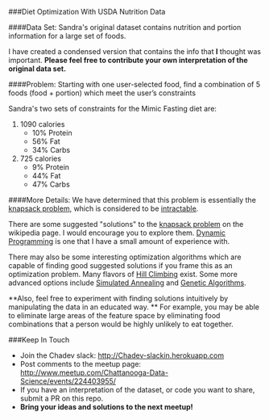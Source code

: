 ###Diet Optimization With USDA Nutrition Data

####Data Set:
Sandra's original dataset contains nutrition and portion information for a large set of foods.

I have created a condensed version that contains the info that **I** thought was important.  **Please feel free to contribute your own interpretation of the original data set.**

####Problem:
Starting with one user-selected food, find a combination of 5 foods (food + portion) which meet the user’s constraints

Sandra's two sets of constraints for the Mimic Fasting diet are:
1. 1090 calories
	* 10% Protein
	* 56% Fat
	* 34% Carbs
2. 725 calories
	* 9% Protein
	* 44% Fat
	* 47% Carbs

####More Details:
We have determined that this problem is essentially the [knapsack problem](https://en.wikipedia.org/wiki/Knapsack_problem), which is considered to be [intractable](https://en.wikipedia.org/wiki/Computational_complexity_theory#Intractability).

There are some suggested "solutions" to the [knapsack problem](https://en.wikipedia.org/wiki/Knapsack_problem) on the wikipedia page.  I would encourage you to explore them. [Dynamic Programming](https://en.wikipedia.org/wiki/Dynamic_programming) is one that I have a small amount of experience with.

There may also be some interesting optimization algorithms which are capable of finding good suggested solutions if you frame this as an optimization problem. Many flavors of  [Hill Climbing](https://en.wikipedia.org/wiki/Hill_climbing) exist.  Some more advanced options include [Simulated Annealing](https://en.wikipedia.org/wiki/Simulated_annealing) and [Genetic Algorithms](https://en.wikipedia.org/wiki/Genetic_algorithm).

**Also, feel free to experiment with finding solutions intuitively by manipulating the data in an educated way. ** For example, you may be able to eliminate large areas of the feature space by eliminating food combinations that a person would be highly unlikely to eat together.

###Keep In Touch
* Join the Chadev slack: http://Chadev-slackin.herokuapp.com
* Post comments to the meetup page: http://www.meetup.com/Chattanooga-Data-Science/events/224403955/
* If you have an interpretation of the dataset, or code you want to share, submit a PR on this repo.
* **Bring your ideas and solutions to the next meetup!**
